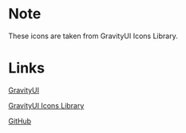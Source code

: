 # Note

These icons are taken from GravityUI Icons Library.

# Links

[GravityUI](https://gravity-ui.com/)

[GravityUI Icons Library](https://gravity-ui.com/libraries/icons)

[GitHub](https://github.com/gravity-ui/icons)